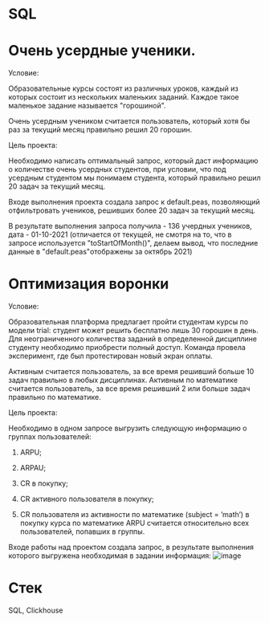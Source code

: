 # SQL

# Очень усердные ученики.

Условие: 

Образовательные курсы состоят из различных уроков, каждый из которых состоит из нескольких маленьких заданий. Каждое такое маленькое задание называется "горошиной".

Очень усердным учеником считается пользователь, который хотя бы раз за текущий месяц правильно решил 20 горошин. 

Цель проекта: 

Необходимо написать оптимальный запрос, который даст информацию о количестве очень усердных студентов, при условии, что под усердным студентом мы понимаем студента, который правильно решил 20 задач за текущий месяц.

Входе выполнения проекта создала запрос к default.peas, позволяющий отфильтровать учеников, решивших более 20 задач за текущий месяц.

В результате выполнения запроса получила - 136 учердных учеников, дата - 01-10-2021 (отличается от текущей, не смотря на то, что в запросе используется "toStartOfMonth()", делаем вывод, что последние данные в "default.peas"отображены за октябрь 2021)



# Оптимизация воронки

Условие:

Образовательная платформа предлагает пройти студентам курсы по модели trial: студент может решить бесплатно лишь 30 горошин в день. Для неограниченного количества заданий в определенной дисциплине студенту необходимо приобрести полный доступ. Команда провела эксперимент, где был протестирован новый экран оплаты.

Активным считается пользователь, за все время решивший больше 10 задач правильно в любых дисциплинах. Активным по математике считается пользователь, за все время решивший 2 или больше задач правильно по математике.

Цель проекта: 

Необходимо в одном запросе выгрузить следующую информацию о группах пользователей:

1. ARPU;

2. ARPAU;

3. CR в покупку;

4. СR активного пользователя в покупку;

5. CR пользователя из активности по математике (subject = ’math’) в покупку курса по математике ARPU считается относительно всех пользователей, попавших в группы.

Входе работы над проектом создала запрос, в результате выполнения которого выгружена необходимая в задании информация:
![image](https://github.com/Reshetnikova1808/SQL/assets/147312981/4af0f356-4fdc-4394-a9ee-9c77caaa737e)

# Стек

SQL, Clickhouse
